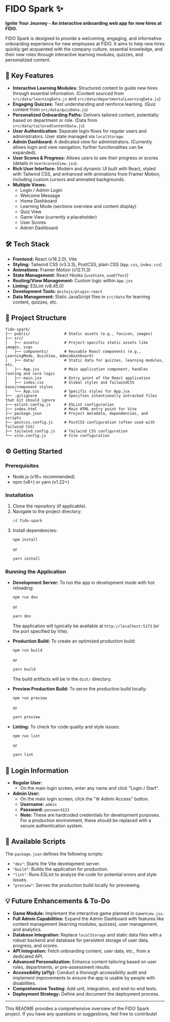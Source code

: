 # FIDO Spark ✨

**Ignite Your Journey - An interactive onboarding web app for new hires at FIDO.**

FIDO Spark is designed to provide a welcoming, engaging, and informative onboarding experience for new employees at FIDO. It aims to help new hires quickly get acquainted with the company culture, essential knowledge, and their new roles through interactive learning modules, quizzes, and personalized content.

## 🚀 Key Features

*   **Interactive Learning Modules:** Structured content to guide new hires through essential information. (Content sourced from `src/data/learningData.js` and `src/data/departmentalLearningData.js`)
*   **Engaging Quizzes:** Test understanding and reinforce learning. (Quiz content from `src/data/quizData.js`)
*   **Personalized Onboarding Paths:** Delivers tailored content, potentially based on department or role. (Data from `src/data/tailoredContentData.js`)
*   **User Authentication:** Separate login flows for regular users and administrators. User state managed via `localStorage`.
*   **Admin Dashboard:** A dedicated view for administrators. (Currently allows login and view navigation; further functionalities can be expanded).
*   **User Scores & Progress:** Allows users to see their progress or scores (details in `UserScoresView.jsx`).
*   **Rich User Interface:** Modern and dynamic UI built with React, styled with Tailwind CSS, and enhanced with animations from Framer Motion, including custom cursors and animated backgrounds.
*   **Multiple Views:**
    *   Login / Admin Login
    *   Welcome Message
    *   Home Dashboard
    *   Learning Mode (sections overview and content display)
    *   Quiz View
    *   Game View (currently a placeholder)
    *   User Scores
    *   Admin Dashboard

## 🛠️ Tech Stack

*   **Frontend:** React (v18.2.0), Vite
*   **Styling:** Tailwind CSS (v3.3.3), PostCSS, plain CSS (`App.css`, `index.css`)
*   **Animations:** Framer Motion (v12.11.3)
*   **State Management:** React Hooks (`useState`, `useEffect`)
*   **Routing/View Management:** Custom logic within `App.jsx`
*   **Linting:** ESLint (v8.45.0)
*   **Development Tools:** `@vitejs/plugin-react`
*   **Data Management:** Static JavaScript files in `src/data` for learning content, quizzes, etc.

## 📂 Project Structure

```
fido-spark/
├── public/               # Static assets (e.g., favicon, images)
├── src/
│   ├── assets/           # Project-specific static assets like images, svgs
│   ├── components/       # Reusable React components (e.g., LearningMode, QuizView, AdminDashboard)
│   ├── data/             # Static data for quizzes, learning modules, etc.
│   ├── App.jsx           # Main application component, handles routing and core logic
│   ├── main.jsx          # Entry point of the React application
│   ├── index.css         # Global styles and TailwindCSS base/component styles
│   └── App.css           # Specific styles for App.jsx
├── .gitignore            # Specifies intentionally untracked files that Git should ignore
├── eslint.config.js      # ESLint configuration
├── index.html            # Main HTML entry point for Vite
├── package.json          # Project metadata, dependencies, and scripts
├── postcss.config.js     # PostCSS configuration (often used with Tailwind CSS)
├── tailwind.config.js    # Tailwind CSS configuration
└── vite.config.js        # Vite configuration
```

## ⚙️ Getting Started

### Prerequisites

*   Node.js (v16+ recommended)
*   npm (v8+) or yarn (v1.22+)

### Installation

1.  Clone the repository (if applicable).
2.  Navigate to the project directory:
    ```bash
    cd fido-spark
    ```
3.  Install dependencies:
    ```bash
    npm install
    ```
    or
    ```bash
    yarn install
    ```

### Running the Application

*   **Development Server:** To run the app in development mode with hot reloading:
    ```bash
    npm run dev
    ```
    or
    ```bash
    yarn dev
    ```
    The application will typically be available at `http://localhost:5173` (or the port specified by Vite).

*   **Production Build:** To create an optimized production build:
    ```bash
    npm run build
    ```
    or
    ```bash
    yarn build
    ```
    The build artifacts will be in the `dist/` directory.

*   **Preview Production Build:** To serve the production build locally:
    ```bash
    npm run preview
    ```
    or
    ```bash
    yarn preview
    ```

*   **Linting:** To check for code quality and style issues:
    ```bash
    npm run lint
    ```
    or
    ```bash
    yarn lint
    ```

## 🔑 Login Information

*   **Regular User:**
    *   On the main login screen, enter any name and click "Login / Start".
*   **Admin User:**
    *   On the main login screen, click the "⚙️ Admin Access" button.
    *   **Username:** `admin`
    *   **Password:** `password123`
    *   **Note:** These are hardcoded credentials for development purposes. For a production environment, these should be replaced with a secure authentication system.

## 📜 Available Scripts

The `package.json` defines the following scripts:

*   `"dev"`: Starts the Vite development server.
*   `"build"`: Builds the application for production.
*   `"lint"`: Runs ESLint to analyze the code for potential errors and style issues.
*   `"preview"`: Serves the production build locally for previewing.

## 💡 Future Enhancements & To-Do

*   **Game Module:** Implement the interactive game planned in `GameView.jsx`.
*   **Full Admin Capabilities:** Expand the Admin Dashboard with features like content management (learning modules, quizzes), user management, and analytics.
*   **Database Integration:** Replace `localStorage` and static data files with a robust backend and database for persistent storage of user data, progress, and scores.
*   **API Integration:** Fetch onboarding content, user data, etc., from a dedicated API.
*   **Advanced Personalization:** Enhance content tailoring based on user roles, departments, or pre-assessment results.
*   **Accessibility (a11y):** Conduct a thorough accessibility audit and implement improvements to ensure the app is usable by people with disabilities.
*   **Comprehensive Testing:** Add unit, integration, and end-to-end tests.
*   **Deployment Strategy:** Define and document the deployment process.

---

This README provides a comprehensive overview of the FIDO Spark project. If you have any questions or suggestions, feel free to contribute!
